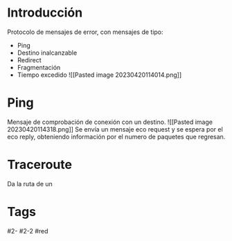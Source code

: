 # Introducción
Protocolo de mensajes de error, con mensajes de tipo:
- Ping
- Destino inalcanzable
- Redirect
- Fragmentación
- Tiempo excedido
![[Pasted image 20230420114014.png]]
# Ping
Mensaje de comprobación de conexión con un destino.
![[Pasted image 20230420114318.png]]
Se envía un mensaje eco request y se espera por el eco reply, obteniendo información por el numero de paquetes que regresan.
# Traceroute
Da la ruta de un
# Tags
#2- 
#2-2 
#red 